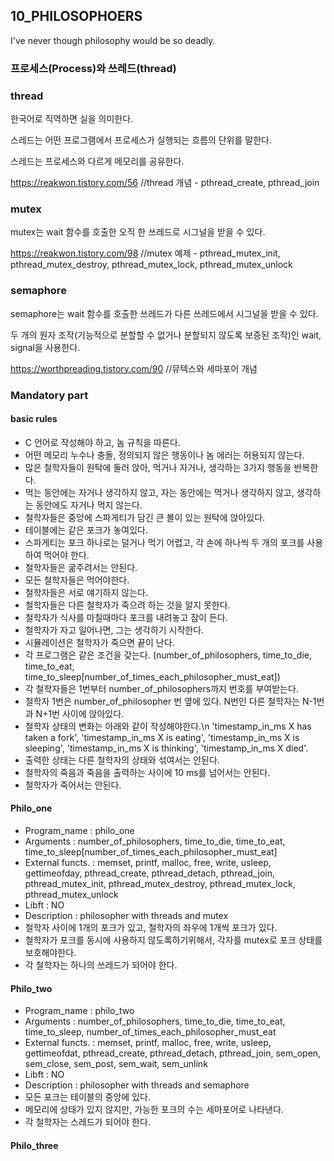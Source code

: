 ## 10_PHILOSOPHOERS

I've never though philosophy would be so deadly.

### 프로세스(Process)와 쓰레드(thread)

### thread

한국어로 직역하면 실을 의미한다.

스레드는 어떤 프로그램에서 프로세스가 실행되는 흐름의 단위를 말한다.

스레드는 프로세스와 다르게 메모리를 공유한다.

https://reakwon.tistory.com/56 //thread 개념 - pthread_create, pthread_join

### mutex

mutex는 wait 함수를 호출한 오직 한 쓰레드로 시그널을 받을 수 있다.

https://reakwon.tistory.com/98 //mutex 예제 - pthread_mutex_init, pthread_mutex_destroy, pthread_mutex_lock, pthread_mutex_unlock

### semaphore

semaphore는 wait 함수를 호출한 쓰레드가 다른 쓰레드에서 시그널을 받을 수 있다.

두 개의 원자 조작(기능적으로 분할할 수 없거나 분할되지 않도록 보증된 조작)인 wait, signal을 사용한다.

https://worthpreading.tistory.com/90 //뮤텍스와 세마포어 개념

### Mandatory part

#### basic rules

* C 언어로 작성해야 하고, 놈 규칙을 따른다.
* 어떤 메모리 누수나 충돌, 정의되지 않은 행동이나 놈 에러는 허용되지 않는다.
* 많은 철학자들이 원탁에 둘러 앉아, 먹거나 자거나, 생각하는 3가지 행동을 반복한다.
* 먹는 동안에는 자거나 생각하지 않고, 자는 동안에는 먹거나 생각하지 않고, 생각하는 동안에도 자거나 먹지 않는다.
* 철학자들은 중앙에 스파게티가 담긴 큰 볼이 있는 원탁에 앉아있다.
* 테이블에는 같은 포크가 놓여있다.
* 스파게티는 포크 하나로는 덜거나 먹기 어렵고, 각 손에 하나씩 두 개의 포크를 사용하여 먹어야 한다.
* 철학자들은 굶주려서는 안된다.
* 모든 철학자들은 먹어야한다.
* 철학자들은 서로 얘기하지 않는다.
* 철학자들은 다른 철학자가 죽으려 하는 것을 알지 못한다.
* 철학자가 식사를 마칠때마다 포크를 내려놓고 잠이 든다.
* 철학자가 자고 일어나면, 그는 생각하기 시작한다.
* 시뮬레이션은 철학자가 죽으면 끝이 난다.
* 각 프로그램은 같은 조건을 갖는다. (number_of_philosophers, time_to_die, time_to_eat, time_to_sleep\[number_of_times_each_philosopher_must_eat])
* 각 철학자들은 1번부터 number_of_philosophers까지 번호를 부여받는다.
* 철학자 1번은 number_of_philosopher 번 옆에 있다. N번인 다른 철학자는 N-1번과 N+1번 사이에 앉아있다.
* 철학자 상태의 변화는 아래와 같이 작성해야한다.\n 'timestamp_in_ms X has taken a fork', 'timestamp_in_ms X is eating', 'timestamp_in_ms X is sleeping', 'timestamp_in_ms X is thinking', 'timestamp_in_ms X died'.
* 출력한 상태는 다른 철학자의 상태와 섞여서는 안된다.
* 철학자의 죽음과 죽음을 출력하는 사이에 10 ms를 넘어서는 안된다.
* 철학자가 죽어서는 안된다.

#### Philo_one

* Program_name : philo_one
* Arguments : number_of_philosophers, time_to_die, time_to_eat, time_to_sleep\[number_of_times_each_philosopher_must_eat]
* External functs. : memset, printf, malloc, free, write, usleep, gettimeofday, pthread_create, pthread_detach, pthread_join, pthread_mutex_init, pthread_mutex_destroy, pthread_mutex_lock, pthread_mutex_unlock
* Libft : NO
* Description : philosopher with threads and mutex
* 철학자 사이에 1개의 포크가 있고, 철학자의 좌우에 1개씩 포크가 있다.
* 철학자가 포크를 동시에 사용하지 않도록하기위해서, 각자를 mutex로 포크 상태를 보호해야한다.
* 각 철학자는 하나의 쓰레드가 되어야 한다.

#### Philo_two

* Program_name : philo_two
* Arguments : number_of_philosophers, time_to_die, time_to_eat, time_to_sleep, number_of_times_each_philosopher_must_eat
* External functs. : memset, printf, malloc, free, write, usleep, gettimeofdat, pthread_create, pthread_detach, pthread_join, sem_open, sem_close, sem_post, sem_wait, sem_unlink
* Libft : NO
* Description : philosopher with threads and semaphore
* 모든 포크는 테이블의 중앙에 있다.
* 메모리에 상태가 있지 않지만, 가능한 포크의 수는 세마포어로 나타낸다.
* 각 철학자는 스레드가 되어야 한다.

#### Philo_three

